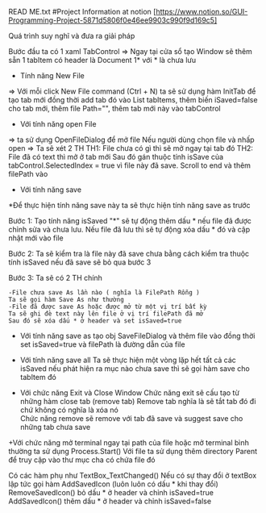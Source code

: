 READ ME.txt 
#Project Information at notion [https://www.notion.so/GUI-Programming-Project-5871d5806f0e46ee9903c990f9d169c5]

Quá trình suy nghĩ và đưa ra giải pháp 

Bước đầu ta có 1 xaml TabControl => Ngay tại cửa sổ tạo Window sẽ thêm sẵn 1 tabItem có header là Document 1* với * là chưa lưu 

+ Tính năng New File 

=> Với mỗi click New File command (Ctrl + N) ta sẽ sử dụng hàm 		InitTab để tạo tab mới đồng thời add tab đó vào List tabItems, 	thêm biến iSaved=false cho tab mới, thêm file Path="", thêm tab 	mới này vào tabControl

+ Với tính năng open File 

=> ta sử dụng OpenFileDialog để mở file 
Nếu người dùng chọn file và nhấp open => Ta sẽ xét 2 TH 
	TH1: File chưa có gì thì sẽ mở ngay tại tab đó 
	TH2: File đã có text thì mở ở tab mới 
Sau đó gán thuộc tính isSave của tabControl.SelectedIndex = true vì file này đã save. Scroll to end và thêm filePath vào 

+ Với tính năng save 

*Để thực hiện tính năng save này ta sẽ thực hiện tính năng save as trước


Bước 1: Tạo tính năng isSaved "*" sẽ tự động thêm dấu * nếu file đã được chỉnh sửa và chưa lưu. Nếu file đã lưu thì sẽ tự động xóa dấu * đó và cập nhật mới vào file

Bước 2: Ta sẽ kiểm tra là file này đã save chưa bằng cách kiểm tra thuộc tính isSaved nếu đã save sẽ bỏ qua bước 3 
 
Bước 3: Ta sẽ có 2 TH chính 

	-File chưa save As lần nào ( nghĩa là FilePath Rỗng )
	Ta sẽ gọi hàm Save As như thường
	-File đã được save As hoặc được mở từ một vị trí bất kỳ  
	Ta sẽ ghi đè text này lên file ở vị trí filePath đã mở 
	Sau đó sẽ xóa dấu * ở header và set isSaved=true

+ Với tính năng save as 
tạo obj SaveFileDialog và thêm file vào 
đồng thời set isSaved=true và filePath là đường dẫn của file 

+ Với tính năng save all 
Ta sẽ thực hiện một vòng lặp hết tất cả các isSaved 
nếu phát hiện ra mục nào chưa save thì sẽ gọi hàm save cho tabItem đó

+ Với chức năng Exit và Close Window 
	Chức năng exit sẽ cấu tạo từ những hàm close tab (remove tab) 
	Remove tab nghĩa là sẽ tắt tab đó đi chứ không có nghĩa là xóa nó  
	Chức năng remove sẽ remove với tab đã save và suggest save cho 	
	những tab chưa save 

+Với chức năng mở terminal ngay tại path của file hoặc mở terminal bình thường ta sử dụng Process.Start() 
	Với file ta sử dụng thêm directory Parent để truy cập vào thư mục cha có chứa file đó 

Có các hàm phụ như 
	TextBox_TextChanged() Nếu có sự thay đổi ở textBox lập tức gọi hàm AddSavedIcon (luôn luôn có dấu * khi thay đổi)
	RemoveSavedIcon() bỏ dấu * ở header và chỉnh isSaved=true
	AddSavedIcon() thêm dấu * ở header và chỉnh isSaved=false
